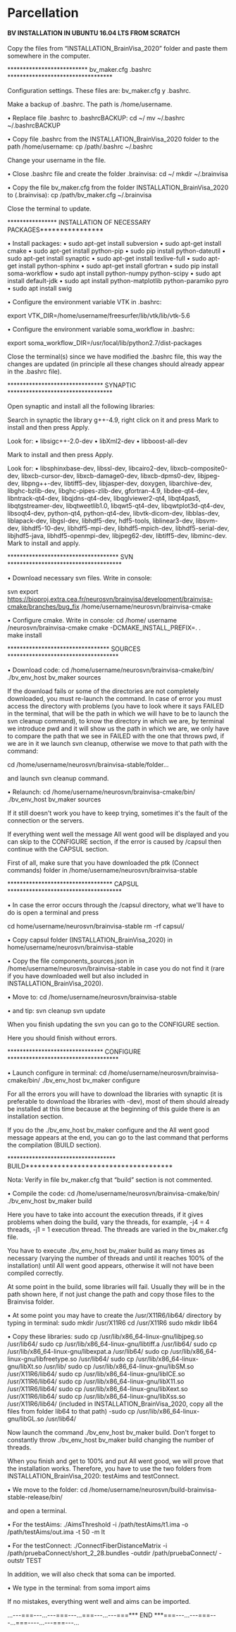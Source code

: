 # Parcellation


#### BV INSTALLATION IN UBUNTU 16.04 LTS FROM SCRATCH


Copy the files from “INSTALLATION_BrainVisa_2020” folder and paste them somewhere in the computer.


************************** bv_maker.cfg .bashrc **********************************

Configuration settings. These files are: bv_maker.cfg y .bashrc.

Make a backup of .bashrc. The path is /home/username. 

•	Replace file .bashrc to .bashrcBACKUP:
  cd ~/
  mv ~/.bashrc ~/.bashrcBACKUP

•	Copy file .bashrc from the INSTALLATION_BrainVisa_2020 folder to the path /home/username:
  cp /path/.bashrc ~/.bashrc 

Change your username in the file.

•	Close .bashrc file and create the folder .brainvisa:
  cd ~/
  mkdir ~/.brainvisa

•	Copy the file bv_maker.cfg from the folder INSTALLATION_BrainVisa_2020 to (.brainvisa):
  cp /path/bv_maker.cfg ~/.brainvisa  

Close the terminal to update.


**************** INSTALLATION OF NECESSARY PACKAGES****************

•	Install packages:
 •	sudo apt-get install subversion
 •	sudo apt-get install cmake
 •	sudo apt-get install python-pip
 •	sudo pip install python-dateutil
 •	sudo apt-get install synaptic
 •	sudo apt-get install texlive-full
 •	sudo apt-get install python-sphinx
 •	sudo apt-get install gfortran
 •	sudo pip install soma-workflow
 •	sudo apt install python-numpy python-scipy
 •	sudo apt install default-jdk
 •	sudo apt install python-matplotlib python-paramiko pyro
 •	sudo apt install swig


•	Configure the environment variable VTK in .bashrc: 

  export VTK_DIR=/home/username/freesurfer/lib/vtk/lib/vtk-5.6  

•	Configure the environment variable soma_workflow in .bashrc:

  export soma_workflow_DIR=/usr/local/lib/python2.7/dist-packages

Close the terminal(s) since we have modified the .bashrc file, this way the changes are updated (in principle all these changes should already appear in the .bashrc file).


******************************* SYNAPTIC **********************************

Open synaptic and install all the following libraries:

Search in synaptic the library g++-4.9, right click on it and press Mark to install and then press Apply.

Look for:
•	libsigc++-2.0-dev
•	libXml2-dev 
•	libboost-all-dev

Mark to install and then press Apply.

Look for:
•	libsphinxbase-dev, libssl-dev, libcairo2-dev, libxcb-composite0-dev, libxcb-cursor-dev, libxcb-damage0-dev, libxcb-dpms0-dev, libjpeg-dev, libpng++-dev, libtiff5-dev, libjasper-dev, doxygen, libarchive-dev, libghc-bzlib-dev, libghc-pipes-zlib-dev, gfortran-4.9, libdee-qt4-dev, libntrack-qt4-dev, libqjdns-qt4-dev, libqglviewer2-qt4, libqt4pas5, libqtgstreamer-dev, libqtweetlib1.0, libqwt5-qt4-dev, libqwtplot3d-qt4-dev, libsoqt4-dev, python-qt4, python-qt4-dev, libvtk-dicom-dev, libblas-dev, liblapack-dev, libgsl-dev, libhdf5-dev, hdf5-tools, liblinear3-dev, libsvm-dev, libhdf5-10-dev, libhdf5-mpi-dev,  libhdf5-mpich-dev, libhdf5-serial-dev, libjhdf5-java, libhdf5-openmpi-dev, libjpeg62-dev, libtiff5-dev, libminc-dev.   Mark to install and apply.


************************************ SVN *************************************

•	Download necessary svn files. Write in console:

svn export https://bioproj.extra.cea.fr/neurosvn/brainvisa/development/brainvisa-cmake/branches/bug_fix /home/username/neurosvn/brainvisa-cmake

•	Configure cmake. Write in console:
  cd /home/ username /neurosvn/brainvisa-cmake
  cmake -DCMAKE_INSTALL_PREFIX=. .         
  make install


********************************* SOURCES ************************************

•	Download code:
  cd /home/username/neurosvn/brainvisa-cmake/bin/
  ./bv_env_host bv_maker sources

If the download fails or some of the directories are not completely downloaded, you must re-launch the command. In case of error you must access the directory with problems (you have to look where it says FAILED in the terminal, that will be the path in which we will have to be to launch the svn cleanup command), to know the directory in which we are, by terminal we introduce pwd and it will show us the path in which we are, we only have to compare the path that we see in FAILED with the one that throws pwd, if we are in it we launch svn cleanup, otherwise we move to that path with the command:

  cd /home/username/neurosvn/brainvisa-stable/folder…

and launch svn cleanup command.

•	Relaunch:
  cd /home/username/neurosvn/brainvisa-cmake/bin/
  ./bv_env_host bv_maker sources

If it still doesn't work you have to keep trying, sometimes it's the fault of the connection or the servers.

If everything went well the message All went good will be displayed and you can skip to the CONFIGURE section, if the error is caused by /capsul then continue with the CAPSUL section.

First of all, make sure that you have downloaded the ptk (Connect commands) folder in /home/username/neurosvn/brainvisa-stable


********************************** CAPSUL *************************************

•	In case the error occurs through the /capsul directory, what we'll have to do is open a terminal and press

  cd home/username/neurosvn/brainvisa-stable
  rm -rf capsul/

•	Copy capsul folder (INSTALLATION_BrainVisa_2020) in home/username/neurosvn/brainvisa-stable

•	Copy the  file components_sources.json in /home/username/neurosvn/brainvisa-stable in case you do not find it (rare if you have downloaded well but also included in INSTALLATION_BrainVisa_2020).


•	Move to:
  cd /home/username/neurosvn/brainvisa-stable 

•	and tip:
  svn cleanup
  svn update

When you finish updating the svn you can go to the CONFIGURE section.

Here you should finish without errors.


******************************* CONFIGURE ************************************

•	Launch configure in terminal:
  cd /home/username/neurosvn/brainvisa-cmake/bin/
  ./bv_env_host bv_maker configure

For all the errors you will have to download the libraries with synaptic (it is preferable to download the libraries with -dev), most of them should already be installed at this time because at the beginning of this guide there is an installation section.

If you do the ./bv_env_host bv_maker configure and the All went good message appears at the end, you can go to the last command that performs the compilation (BUILD section).


*********************************** BUILD*************************************

Nota: Verify in file bv_maker.cfg that “build” section is not commented.

•	Compile the code:
  cd /home/username/neurosvn/brainvisa-cmake/bin/
  ./bv_env_host bv_maker build

Here you have to take into account the execution threads, if it gives problems when doing the build, vary the threads, for example, -j4 = 4 threads, -j1 = 1 execution thread. The threads are varied in the bv_maker.cfg file.

You have to execute ./bv_env_host bv_maker build as many times as necessary (varying the number of threads and until it reaches 100% of the installation) until All went good appears, otherwise it will not have been compiled correctly. 

At some point in the build, some libraries will fail. Usually they will be in the path shown here, if not just change the path and copy those files to the Brainvisa folder.

•	At some point you may have to create the /usr/X11R6/lib64/ directory by typing in terminal:
  sudo mkdir /usr/X11R6
  cd /usr/X11R6
  sudo mkdir lib64

•	Copy these libraries:
  sudo cp /usr/lib/x86_64-linux-gnu/libjpeg.so /usr/lib64/
  sudo cp /usr/lib/x86_64-linux-gnu/libtiff.a /usr/lib64/
  sudo cp /usr/lib/x86_64-linux-gnu/libexpat.a /usr/lib64/
  sudo cp /usr/lib/x86_64-linux-gnu/libfreetype.so /usr/lib64/
  sudo cp /usr/lib/x86_64-linux-gnu/libXt.so /usr/lib/
  sudo cp /usr/lib/x86_64-linux-gnu/libSM.so /usr/X11R6/lib64/
  sudo cp /usr/lib/x86_64-linux-gnu/libICE.so /usr/X11R6/lib64/
  sudo cp /usr/lib/x86_64-linux-gnu/libX11.so /usr/X11R6/lib64/
  sudo cp /usr/lib/x86_64-linux-gnu/libXext.so /usr/X11R6/lib64/
  sudo cp /usr/lib/x86_64-linux-gnu/libXss.so /usr/X11R6/lib64/   (included in INSTALLATION_BrainVisa_2020, copy all the files from folder lib64 to that path)
  -sudo cp /usr/lib/x86_64-linux-gnu/libGL.so /usr/lib64/

Now launch the command ./bv_env_host bv_maker build. Don't forget to constantly throw ./bv_env_host bv_maker build changing the number of threads.

When you finish and get to 100% and put All went good, we will prove that the installation works. Therefore, you have to use the two folders from INSTALLATION_BrainVisa_2020: testAims and testConnect.

•	We move to the folder:
  cd /home/username/neurosvn/build-brainvisa-stable-release/bin/

and open a terminal.

•	For the testAims:
  ./AimsThreshold -i /path/testAims/t1.ima -o /path/testAims/out.ima -t 50 -m lt

•	For the testConnect:
  ./ConnectFiberDistanceMatrix -i /path/pruebaConnect/short_2_28.bundles -outdir /path/pruebaConnect/ -outstr TEST

In addition, we will also check that soma can be imported.

•	We type in the terminal:
  from soma import aims

If no mistakes, everything went well and aims can be imported.


...---===---...---===---...===---...---===*** END ***===---...---===---...===----...---===---...









